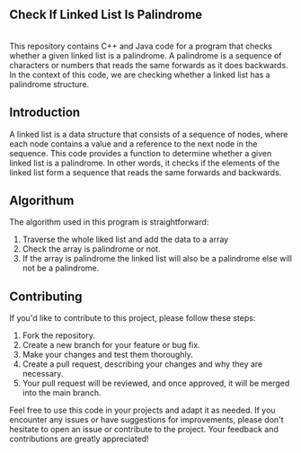 <h2>Check If Linked List Is Palindrome</h2>
<br>
This repository contains C++ and Java code for a program that checks whether a given linked list is a palindrome. A palindrome is a sequence of characters or numbers that reads the same forwards as it does backwards. In the context of this code, we are checking whether a linked list has a palindrome structure.
<br>

## Introduction

A linked list is a data structure that consists of a sequence of nodes, where each node contains a value and a reference to the next node in the sequence. This code provides a function to determine whether a given linked list is a palindrome. In other words, it checks if the elements of the linked list form a sequence that reads the same forwards and backwards.<br>

## Algorithum

The algorithm used in this program is straightforward:<br>

1. Traverse the whole liked list and add the data  to a array<br>
2. Check the array is palindrome or not.<br>
3. If the array is palindrome the linked list will also be a palindrome else will not be a palindrome.<br>

## Contributing

If you'd like to contribute to this project, please follow these steps:<br>

1. Fork the repository.<br>
2. Create a new branch for your feature or bug fix.<br>
3. Make your changes and test them thoroughly.<br>
4. Create a pull request, describing your changes and why they are necessary.<br>
5. Your pull request will be reviewed, and once approved, it will be merged into the main branch.<br>

Feel free to use this code in your projects and adapt it as needed. If you encounter any issues or have suggestions for improvements, please don't hesitate to open an issue or contribute to the project. Your feedback and contributions are greatly appreciated!
